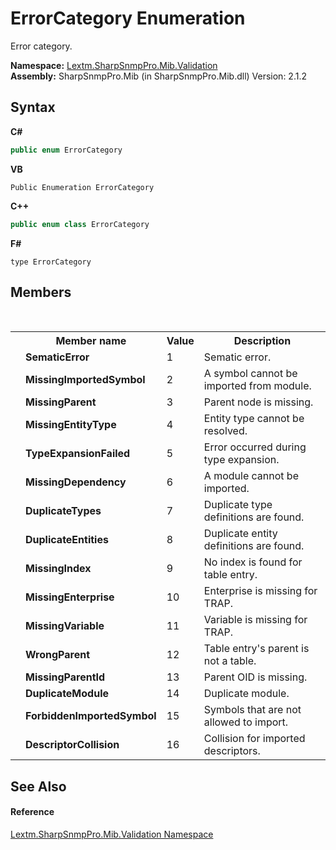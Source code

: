 # ErrorCategory Enumeration
 

Error category.

**Namespace:**&nbsp;<a href="N_Lextm_SharpSnmpPro_Mib_Validation">Lextm.SharpSnmpPro.Mib.Validation</a><br />**Assembly:**&nbsp;SharpSnmpPro.Mib (in SharpSnmpPro.Mib.dll) Version: 2.1.2

## Syntax

**C#**<br />
``` C#
public enum ErrorCategory
```

**VB**<br />
``` VB
Public Enumeration ErrorCategory
```

**C++**<br />
``` C++
public enum class ErrorCategory
```

**F#**<br />
``` F#
type ErrorCategory
```


## Members
&nbsp;<table><tr><th></th><th>Member name</th><th>Value</th><th>Description</th></tr><tr><td /><td target="F:Lextm.SharpSnmpPro.Mib.Validation.ErrorCategory.SematicError">**SematicError**</td><td>1</td><td>Sematic error.</td></tr><tr><td /><td target="F:Lextm.SharpSnmpPro.Mib.Validation.ErrorCategory.MissingImportedSymbol">**MissingImportedSymbol**</td><td>2</td><td>A symbol cannot be imported from module.</td></tr><tr><td /><td target="F:Lextm.SharpSnmpPro.Mib.Validation.ErrorCategory.MissingParent">**MissingParent**</td><td>3</td><td>Parent node is missing.</td></tr><tr><td /><td target="F:Lextm.SharpSnmpPro.Mib.Validation.ErrorCategory.MissingEntityType">**MissingEntityType**</td><td>4</td><td>Entity type cannot be resolved.</td></tr><tr><td /><td target="F:Lextm.SharpSnmpPro.Mib.Validation.ErrorCategory.TypeExpansionFailed">**TypeExpansionFailed**</td><td>5</td><td>Error occurred during type expansion.</td></tr><tr><td /><td target="F:Lextm.SharpSnmpPro.Mib.Validation.ErrorCategory.MissingDependency">**MissingDependency**</td><td>6</td><td>A module cannot be imported.</td></tr><tr><td /><td target="F:Lextm.SharpSnmpPro.Mib.Validation.ErrorCategory.DuplicateTypes">**DuplicateTypes**</td><td>7</td><td>Duplicate type definitions are found.</td></tr><tr><td /><td target="F:Lextm.SharpSnmpPro.Mib.Validation.ErrorCategory.DuplicateEntities">**DuplicateEntities**</td><td>8</td><td>Duplicate entity definitions are found.</td></tr><tr><td /><td target="F:Lextm.SharpSnmpPro.Mib.Validation.ErrorCategory.MissingIndex">**MissingIndex**</td><td>9</td><td>No index is found for table entry.</td></tr><tr><td /><td target="F:Lextm.SharpSnmpPro.Mib.Validation.ErrorCategory.MissingEnterprise">**MissingEnterprise**</td><td>10</td><td>Enterprise is missing for TRAP.</td></tr><tr><td /><td target="F:Lextm.SharpSnmpPro.Mib.Validation.ErrorCategory.MissingVariable">**MissingVariable**</td><td>11</td><td>Variable is missing for TRAP.</td></tr><tr><td /><td target="F:Lextm.SharpSnmpPro.Mib.Validation.ErrorCategory.WrongParent">**WrongParent**</td><td>12</td><td>Table entry's parent is not a table.</td></tr><tr><td /><td target="F:Lextm.SharpSnmpPro.Mib.Validation.ErrorCategory.MissingParentId">**MissingParentId**</td><td>13</td><td>Parent OID is missing.</td></tr><tr><td /><td target="F:Lextm.SharpSnmpPro.Mib.Validation.ErrorCategory.DuplicateModule">**DuplicateModule**</td><td>14</td><td>Duplicate module.</td></tr><tr><td /><td target="F:Lextm.SharpSnmpPro.Mib.Validation.ErrorCategory.ForbiddenImportedSymbol">**ForbiddenImportedSymbol**</td><td>15</td><td>Symbols that are not allowed to import.</td></tr><tr><td /><td target="F:Lextm.SharpSnmpPro.Mib.Validation.ErrorCategory.DescriptorCollision">**DescriptorCollision**</td><td>16</td><td>Collision for imported descriptors.</td></tr></table>

## See Also


#### Reference
<a href="N_Lextm_SharpSnmpPro_Mib_Validation">Lextm.SharpSnmpPro.Mib.Validation Namespace</a><br />